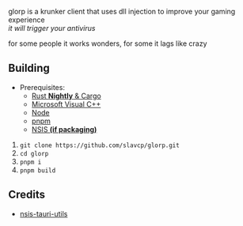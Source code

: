  glorp is a krunker client that uses dll injection to improve your gaming experience <br>
 *it will trigger your antivirus*

 for some people it works wonders, for some it lags like crazy
## Building

- Prerequisites:
  - [Rust **Nightly** & Cargo](https://rustup.rs/)
  - [Microsoft Visual C++](https://visualstudio.microsoft.com/downloads/)
  - [Node](https://nodejs.org/)
  - [pnpm](https://pnpm.io/installation)
  - [NSIS **(if packaging)**](https://nsis.sourceforge.io/)

1. `git clone https://github.com/slavcp/glorp.git`
2. `cd glorp`
3. `pnpm i`
4. `pnpm build`

## Credits

- [nsis-tauri-utils](https://github.com/tauri-apps/nsis-tauri-utils)
